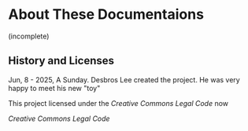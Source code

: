 # About These Documentaions

(incomplete)

## History and Licenses

Jun, 8 - 2025, A Sunday. Desbros Lee created the project. He was very happy to meet his new "toy"

This project licensed under the *Creative Commons Legal Code* now

*Creative Commons Legal Code*
```{literalinclude} ../../LICENSE
```